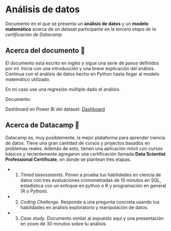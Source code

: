 # Análisis de datos 

Documento en el que se presenta un **análisis de datos** y un **modelo matemático** acerca de un dataset participante en la _tercera etapa de la certificación de Datacamp_. 

## Acerca del documento 📄

El documento esta escrito en inglés y sigue una serie de pasos definidos por mí. Inicia con una introducción y una breve explicación del análisis. Continua con el análisis de datos hecho en Python hasta llegar al modelo matemático utilizado. 

En mi caso use una regresión múltiple dado el análisis.

Documento: 

Dashboard en Power Bi del dataset: [Dashboard](https://github.com/Cuadernin/coffeeAnalysis/tree/main/Reporte)



## Acerca de Datacamp 📜

Datacamp es, muy posiblemente, la mejor plataforma para aprender ciencia de datos. Tiene una gran cantidad de cursos y projectos basados en problemas reales. Además de esto, tienen una aplicación móvil con cursos básicos y recientemente agregaron una certificación llamada __Data Scientist Professional Certificate__, en donde se plantean tres etapas.

* 1) _Timed assessments_. Ponen a prueba tus habilidades en ciencia de datos con tres evaluaciones cronometradas de 10 minutos en SQL, estadística con un enfoque en python o R y programación en general (R o Python).
* 2) _Coding Challenge_. Responde a una pregunta concreta usando tus habilidades en análisis exploratorio y manipulación de datos.
* 3) _Case study_. Documento similar al expuesto aquí y una presentación en zoom de 30 minutos sobre tu análisis. 

